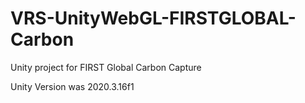 # VRS-UnityWebGL-FIRSTGLOBAL-Carbon
Unity project for FIRST Global Carbon Capture 

Unity Version was 2020.3.16f1
